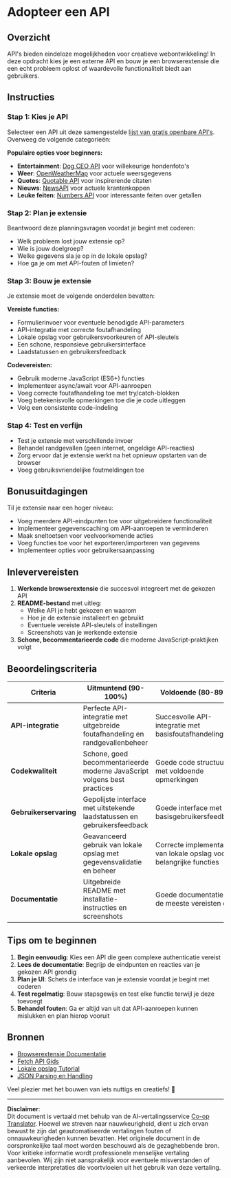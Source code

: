 <!--
CO_OP_TRANSLATOR_METADATA:
{
  "original_hash": "25b8d28b8531352d4eb67291fd7824c4",
  "translation_date": "2025-10-23T01:08:02+00:00",
  "source_file": "5-browser-extension/2-forms-browsers-local-storage/assignment.md",
  "language_code": "nl"
}
-->
# Adopteer een API

## Overzicht

API's bieden eindeloze mogelijkheden voor creatieve webontwikkeling! In deze opdracht kies je een externe API en bouw je een browserextensie die een echt probleem oplost of waardevolle functionaliteit biedt aan gebruikers.

## Instructies

### Stap 1: Kies je API
Selecteer een API uit deze samengestelde [lijst van gratis openbare API's](https://github.com/public-apis/public-apis). Overweeg de volgende categorieën:

**Populaire opties voor beginners:**
- **Entertainment**: [Dog CEO API](https://dog.ceo/dog-api/) voor willekeurige hondenfoto's
- **Weer**: [OpenWeatherMap](https://openweathermap.org/api) voor actuele weersgegevens
- **Quotes**: [Quotable API](https://quotable.io/) voor inspirerende citaten
- **Nieuws**: [NewsAPI](https://newsapi.org/) voor actuele krantenkoppen
- **Leuke feiten**: [Numbers API](http://numbersapi.com/) voor interessante feiten over getallen

### Stap 2: Plan je extensie
Beantwoord deze planningsvragen voordat je begint met coderen:
- Welk probleem lost jouw extensie op?
- Wie is jouw doelgroep?
- Welke gegevens sla je op in de lokale opslag?
- Hoe ga je om met API-fouten of limieten?

### Stap 3: Bouw je extensie
Je extensie moet de volgende onderdelen bevatten:

**Vereiste functies:**
- Formulierinvoer voor eventuele benodigde API-parameters
- API-integratie met correcte foutafhandeling
- Lokale opslag voor gebruikersvoorkeuren of API-sleutels
- Een schone, responsieve gebruikersinterface
- Laadstatussen en gebruikersfeedback

**Codevereisten:**
- Gebruik moderne JavaScript (ES6+) functies
- Implementeer async/await voor API-aanroepen
- Voeg correcte foutafhandeling toe met try/catch-blokken
- Voeg betekenisvolle opmerkingen toe die je code uitleggen
- Volg een consistente code-indeling

### Stap 4: Test en verfijn
- Test je extensie met verschillende invoer
- Behandel randgevallen (geen internet, ongeldige API-reacties)
- Zorg ervoor dat je extensie werkt na het opnieuw opstarten van de browser
- Voeg gebruiksvriendelijke foutmeldingen toe

## Bonusuitdagingen

Til je extensie naar een hoger niveau:
- Voeg meerdere API-eindpunten toe voor uitgebreidere functionaliteit
- Implementeer gegevenscaching om API-aanroepen te verminderen
- Maak sneltoetsen voor veelvoorkomende acties
- Voeg functies toe voor het exporteren/importeren van gegevens
- Implementeer opties voor gebruikersaanpassing

## Inleververeisten

1. **Werkende browserextensie** die succesvol integreert met de gekozen API
2. **README-bestand** met uitleg:
   - Welke API je hebt gekozen en waarom
   - Hoe je de extensie installeert en gebruikt
   - Eventuele vereiste API-sleutels of instellingen
   - Screenshots van je werkende extensie
3. **Schone, becommentarieerde code** die moderne JavaScript-praktijken volgt

## Beoordelingscriteria

| Criteria | Uitmuntend (90-100%) | Voldoende (80-89%) | Ontwikkelend (70-79%) | Beginnend (60-69%) |
|----------|----------------------|--------------------|-----------------------|--------------------|
| **API-integratie** | Perfecte API-integratie met uitgebreide foutafhandeling en randgevallenbeheer | Succesvolle API-integratie met basisfoutafhandeling | API werkt, maar heeft beperkte foutafhandeling | API-integratie heeft aanzienlijke problemen |
| **Codekwaliteit** | Schone, goed becommentarieerde moderne JavaScript volgens best practices | Goede code structuur met voldoende opmerkingen | Code werkt, maar kan beter georganiseerd worden | Slechte codekwaliteit met minimale opmerkingen |
| **Gebruikerservaring** | Gepolijste interface met uitstekende laadstatussen en gebruikersfeedback | Goede interface met basisgebruikersfeedback | Basisinterface die voldoende functioneert | Slechte gebruikerservaring met verwarrende interface |
| **Lokale opslag** | Geavanceerd gebruik van lokale opslag met gegevensvalidatie en beheer | Correcte implementatie van lokale opslag voor belangrijke functies | Basisimplementatie van lokale opslag | Minimale of incorrecte toepassing van lokale opslag |
| **Documentatie** | Uitgebreide README met installatie-instructies en screenshots | Goede documentatie die de meeste vereisten dekt | Basisdocumentatie met enkele ontbrekende details | Slechte of ontbrekende documentatie |

## Tips om te beginnen

1. **Begin eenvoudig**: Kies een API die geen complexe authenticatie vereist
2. **Lees de documentatie**: Begrijp de eindpunten en reacties van je gekozen API grondig
3. **Plan je UI**: Schets de interface van je extensie voordat je begint met coderen
4. **Test regelmatig**: Bouw stapsgewijs en test elke functie terwijl je deze toevoegt
5. **Behandel fouten**: Ga er altijd van uit dat API-aanroepen kunnen mislukken en plan hierop vooruit

## Bronnen

- [Browserextensie Documentatie](https://developer.mozilla.org/docs/Mozilla/Add-ons/WebExtensions)
- [Fetch API Gids](https://developer.mozilla.org/docs/Web/API/Fetch_API/Using_Fetch)
- [Lokale opslag Tutorial](https://developer.mozilla.org/docs/Web/API/Window/localStorage)
- [JSON Parsing en Handling](https://developer.mozilla.org/docs/Web/JavaScript/Reference/Global_Objects/JSON)

Veel plezier met het bouwen van iets nuttigs en creatiefs! 🚀

---

**Disclaimer**:  
Dit document is vertaald met behulp van de AI-vertalingsservice [Co-op Translator](https://github.com/Azure/co-op-translator). Hoewel we streven naar nauwkeurigheid, dient u zich ervan bewust te zijn dat geautomatiseerde vertalingen fouten of onnauwkeurigheden kunnen bevatten. Het originele document in de oorspronkelijke taal moet worden beschouwd als de gezaghebbende bron. Voor kritieke informatie wordt professionele menselijke vertaling aanbevolen. Wij zijn niet aansprakelijk voor eventuele misverstanden of verkeerde interpretaties die voortvloeien uit het gebruik van deze vertaling.